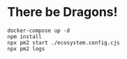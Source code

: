 # There be Dragons!

```shell
docker-compose up -d
npm install
npx pm2 start ./ecosystem.config.cjs
npx pm2 logs
```
